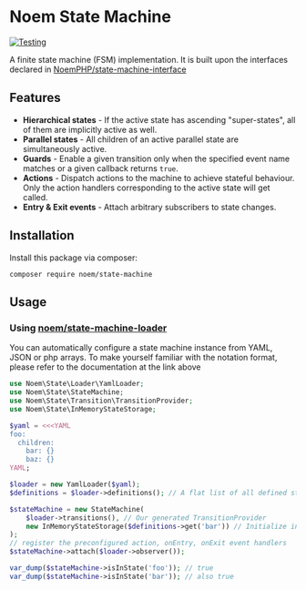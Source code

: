 # Noem State Machine
[![Testing](https://github.com/NoemPHP/state-machine/actions/workflows/testing.yml/badge.svg)](https://github.com/NoemPHP/state-machine/actions/workflows/testing.yml)

A finite state machine (FSM) implementation. It is built upon the interfaces declared in [NoemPHP/state-machine-interface](https://noemphp.github.io/state-machine-interface)

## Features
* **Hierarchical states** - If the active state has ascending "super-states", all of them are implicitly active as well.
* **Parallel states** - All children of an active parallel state are simultaneously active.
* **Guards** - Enable a given transition only when the specified event name matches or a given callback returns `true`.
* **Actions** - Dispatch actions to the machine to achieve stateful behaviour. Only the action handlers corresponding to the active state will get called.
* **Entry & Exit events** - Attach arbitrary subscribers to state changes.

## Installation
Install this package via composer:

`composer require noem/state-machine`

## Usage

### Using [noem/state-machine-loader](https://noemphp.github.io/state-machine-loader)
You can automatically configure a state machine instance from YAML, JSON or php arrays.
To make yourself familiar with the notation format, please refer to the documentation at the link above
```php
use Noem\State\Loader\YamlLoader;
use Noem\State\StateMachine;
use Noem\State\Transition\TransitionProvider;
use Noem\State\InMemoryStateStorage;

$yaml = <<<YAML
foo: 
  children:
    bar: {}
    baz: {}
YAML;

$loader = new YamlLoader($yaml);
$definitions = $loader->definitions(); // A flat list of all defined states

$stateMachine = new StateMachine(
    $loader->transitions(), // Our generated TransitionProvider
    new InMemoryStateStorage($definitions->get('bar')) // Initialize in the 'bar' state
);
// register the preconfigured action, onEntry, onExit event handlers
$stateMachine->attach($loader->observer());

var_dump($stateMachine->isInState('foo')); // true
var_dump($stateMachine->isInState('bar')); // also true
```
